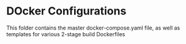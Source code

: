 # DOcker Configurations

This folder contains the master docker-compose.yaml file, as well as templates for various 2-stage build Dockerfiles
